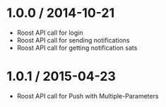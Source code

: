 1.0.0 / 2014-10-21
==================

  * Roost API call for login
  * Roost API call for sending notifications
  * Roost API call for getting notification sats

1.0.1 / 2015-04-23
==================

  * Roost API call for Push with Multiple-Parameters
